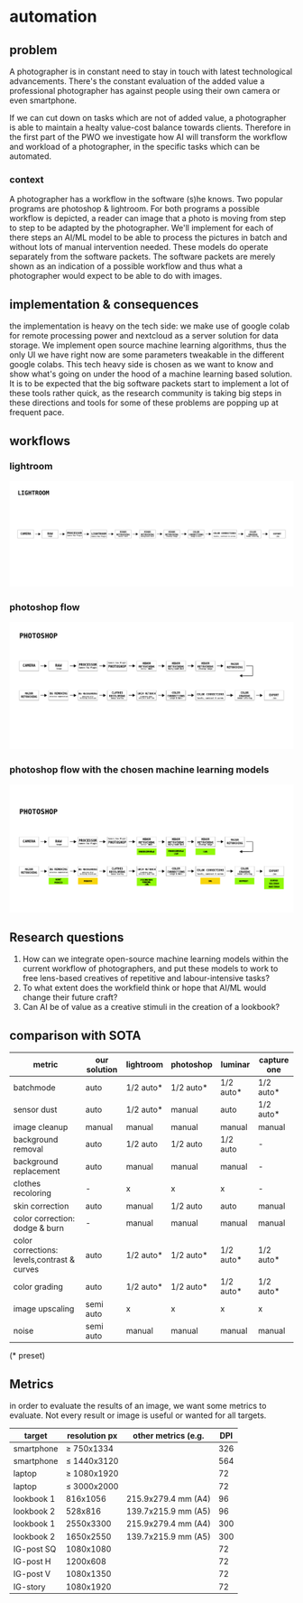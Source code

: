 # automation

## problem

A photographer is in constant need to stay in touch with latest technological advancements. There's the constant evaluation of the added value a professional photographer has against people using their own camera or even smartphone.

If we can cut down on tasks which are not of added value, a photographer is able to maintain a healty value-cost balance towards clients. Therefore in the first part of the PWO we investigate how AI will transform the workflow and workload of a photographer, in the specific tasks which can be automated.

### context
A photographer has a workflow in the software (s)he knows. Two popular programs are photoshop & lightroom. For both programs a possible workflow is depicted, a reader can image that a photo is moving from step to step to be adapted by the photographer.
We'll implement for each of there steps an AI/ML model to be able to process the pictures in batch and without lots of manual intervention needed. These models do operate separately from the software packets. The software packets are merely shown as an indication of a possible workflow and thus what a photographer would expect to be able to do with images.

## implementation & consequences

the implementation is heavy on the tech side: we make use of google colab for remote processing power and nextcloud as a server solution for data storage. We implement open source machine learning algorithms, thus the only UI we have right now are some parameters tweakable in the different google colabs.
This tech heavy side is chosen as we want to know and show what's going on under the hood of a machine learning based solution. 
It is to be expected that the big software packets start to implement a lot of these tools rather quick, as the research community is taking big steps in these directions and tools for some of these problems are popping up at frequent pace.

## workflows


### lightroom

![lookbook](./images/Timeline_LB_Retouching_Lightroom.png)
### photoshop flow
![lookbook](./images/Timeline_LB_Retouching_Photoshop.png)

### photoshop flow with the chosen machine learning models
![flow](./images/Timeline_LookBook_Flow.png)

## Research questions

1. How can we integrate open-source machine learning models within the current workflow of photographers, and put these models to work to free lens-based creatives of repetitive and labour-intensive tasks?
2. To what extent does the workfield think or hope that AI/ML would change their future craft?
3. Can AI be of value as a creative stimuli in the creation of a lookbook?

## comparison with SOTA

|metric|our solution|lightroom|photoshop|luminar|capture one|
|---|---|---|---|---|---|
|batchmode| auto | 1/2 auto* | 1/2 auto* | 1/2 auto* | 1/2 auto* |
|sensor dust| auto | 1/2 auto* | manual | auto | 1/2 auto* |
|image cleanup|manual| manual | manual | manual | manual |
|background removal| auto | 1/2 auto | 1/2 auto | 1/2 auto | - |
|background replacement| auto | manual | manual | manual | - |
|clothes recoloring |-| x | x | x | - |
|skin correction| auto | manual | 1/2 auto | auto | manual |
|color correction: dodge & burn|-| manual | manual | manual | manual |
|color corrections: levels,contrast & curves | auto | 1/2 auto* | 1/2 auto* | 1/2 auto* | 1/2 auto* |
|color grading| auto | 1/2 auto* | 1/2 auto* | 1/2 auto* | 1/2 auto* |
|image upscaling| semi auto | x | x | x | x |
|noise| semi auto | manual | manual | manual | manual |

 (* preset)



## Metrics

in order to evaluate the results of an image, we want some metrics to evaluate. Not every result or image is useful or wanted for all targets.

| target     | resolution px | other metrics (e.g. | DPI |  
| ---------- | ------------- | ------------------- | --- |
| smartphone | ≥ 750x1334    |                     | 326 |
| smartphone | ≤ 1440x3120   |                     | 564 |
| laptop     | ≥ 1080x1920   |                     | 72  |
| laptop     | ≤ 3000x2000   |                     | 72  |
| lookbook 1 | 816x1056      | 215.9x279.4 mm (A4) | 96  |
| lookbook 2 | 528x816       | 139.7x215.9 mm (A5) | 96  |
| lookbook 1 | 2550x3300     | 215.9x279.4 mm (A4) | 300 |
| lookbook 2 | 1650x2550     | 139.7x215.9 mm (A5) | 300 |
| IG-post SQ | 1080x1080     |                     | 72  |
| IG-post H  | 1200x608      |                     | 72  |
| IG-post V  | 1080x1350     |                     | 72  |
| IG-story   | 1080x1920     |                     | 72  |
